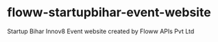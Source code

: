 # floww-startupbihar-event-website
Startup Bihar Innov8 Event website created by Floww APIs Pvt Ltd
